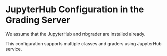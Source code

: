 # JupyterHub Configuration in the Grading Server

We assume that the JupyterHub and nbgrader are installed already.

This configuration supports multiple classes and graders using JupyterHub service.
